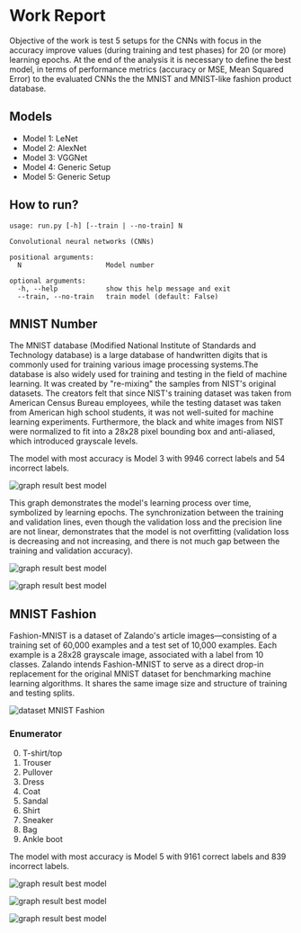 # Work Report
Objective of the work is test 5 setups for the CNNs with focus in the accuracy improve values
(during training and test phases) for 20 (or more) learning epochs. At the end of the analysis it is necessary to define the best model, in terms of performance metrics (accuracy or MSE, Mean Squared Error) to the evaluated CNNs the the MNIST and MNIST-like fashion product database.

## Models
 - Model 1: LeNet
 - Model 2: AlexNet
 - Model 3: VGGNet
 - Model 4: Generic Setup
 - Model 5: Generic Setup

## How to run? 
```
usage: run.py [-h] [--train | --no-train] N

Convolutional neural networks (CNNs)

positional arguments:
  N                     Model number

optional arguments:
  -h, --help            show this help message and exit
  --train, --no-train   train model (default: False)
```

## MNIST Number

The MNIST database (Modified National Institute of Standards and Technology database) is a large database of handwritten digits that is commonly used for training various image processing systems.The database is also widely used for training and testing in the field of machine learning. It was created by "re-mixing" the samples from NIST's original datasets. The creators felt that since NIST's training dataset was taken from American Census Bureau employees, while the testing dataset was taken from American high school students, it was not well-suited for machine learning experiments. Furthermore, the black and white images from NIST were normalized to fit into a 28x28 pixel bounding box and anti-aliased, which introduced grayscale levels.

The model with most accuracy is Model 3 with 9946 correct labels and 54 incorrect labels.

![graph result best model](../images/mnist/image_3.png)

This graph demonstrates the model's learning process over time, symbolized by learning epochs. The synchronization between the training and validation lines, even though the validation loss and the precision line are not linear, demonstrates that the model is not overfitting (validation loss is decreasing and not increasing, and there is not much gap between the training and validation accuracy).

![graph result best model](../images/mnist/image_correct_3.png)

![graph result best model](../images/mnist/image_incorrect_3.png)

## MNIST Fashion

Fashion-MNIST is a dataset of Zalando's article images—consisting of a training set of 60,000 examples and a test set of 10,000 examples. Each example is a 28x28 grayscale image, associated with a label from 10 classes. Zalando intends Fashion-MNIST to serve as a direct drop-in replacement for the original MNIST dataset for benchmarking machine learning algorithms. It shares the same image size and structure of training and testing splits.

![dataset MNIST Fashion](../images/fashion_mnist/fashion-mnist-sprite.png)

### Enumerator

0. T-shirt/top
1. Trouser
2. Pullover
3. Dress
4. Coat
5. Sandal
6. Shirt
7. Sneaker
8. Bag
9. Ankle boot


The model with most accuracy is Model 5 with 9161 correct labels and 839 incorrect labels.

![graph result best model](../images/fashion_mnist/image_5.png)

![graph result best model](../images/fashion_mnist/image_correct_5.png)

![graph result best model](../images/fashion_mnist/image_incorrect_5.png)
